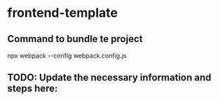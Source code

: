 # frontend-template

##  Command to bundle te project
npx webpack --config webpack.config.js


## TODO: Update the necessary information and steps here:
